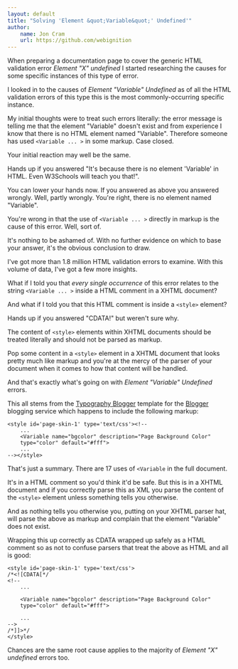 ```yaml
---
layout: default
title: "Solving 'Element &quot;Variable&quot;' Undefined'"
author:
    name: Jon Cram
    url: https://github.com/webignition
---
```


When preparing a documentation page to cover the generic
HTML validation error *Element &quot;X&quot; undefined*
I started researching the causes for some specific instances of this
type of error.

I looked in to the causes of *Element &quot;Variable&quot; Undefined*
as of all the HTML validation errors of this type this is the most commonly-occurring
specific instance.

My initial thoughts were to treat such errors literally:
the error message is telling me that the element "Variable" doesn't exist and
from experience I know that there is no HTML element named "Variable". Therefore
someone has used `<Variable ... >`
in some markup. Case closed.

Your initial reaction may well be the same.

Hands up if you answered "It's because there is no element 'Variable' in HTML. Even W3Schools
will teach you that!".

You can lower your hands now. If you answered as above you answered
wrongly. Well, partly wrongly. You're right, there is no element
named "Variable".

You're wrong in that the use of `<Variable ... >`
directly in markup is the cause of this error. Well, sort of.

It's nothing to be ashamed of. With no further evidence on which to base
your answer, it's the obvious conclusion to draw.

I've got more than 1.8 million HTML validation errors to examine. With this
volume of data, I've got a few more insights.

What if I told you that <em>every single occurrence</em> of this error
relates to the string `<Variable ... >`
inside a HTML comment in a XHTML document?

And what if I told you that this HTML comment is inside a `<style>`
element?

Hands up if you answered "CDATA!" but weren't sure why.

The content of `<style>` elements within XHTML documents
should be treated literally and should not be parsed as markup.

Pop some content in a `<style>` element in a XHTML
document that looks pretty much like markup and you're at the mercy
of the parser of your document when it comes to how that content will
be handled.

And that's exactly what's going on with *Element &quot;Variable&quot; Undefined*
errors.

This all stems from the [Typography Blogger](http://www.deluxetemplates.net/2009/08/typography-blogger.html)
template for the <a href="https://en.wikipedia.org/wiki/Blogger_(service)">Blogger</a> blogging service
which happens to include the following markup:

    <style id='page-skin-1' type='text/css'><!--
        ...
        <Variable name="bgcolor" description="Page Background Color"
        type="color" default="#fff">
        ...
    --></style>

That's just a summary. There are 17 uses of `<Variable` in the
full document.

It's in a HTML comment so you'd think it'd be safe. But this is in a
XHTML document and if you correctly parse this as XML you
parse the content of the `<style>` element unless
something tells you otherwise.

And as nothing tells you otherwise you, putting on your XHTML parser hat,
will parse the above as markup and complain that the element "Variable"
does not exist.

Wrapping this up correctly as CDATA wrapped up safely as a HTML comment
so as not to confuse parsers that treat the above as HTML and all is good:

    <style id='page-skin-1' type='text/css'>
    /*<![CDATA[*/
    <!--
        ...
        
        <Variable name="bgcolor" description="Page Background Color"
        type="color" default="#fff">
        
        ...
    -->
    /*]]>*/
    </style>

Chances are the same root cause applies to the majority of *Element "X" undefined*
errors too.
